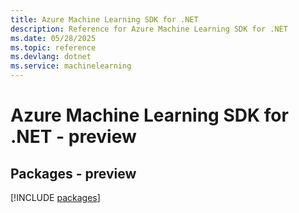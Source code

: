```yaml
---
title: Azure Machine Learning SDK for .NET
description: Reference for Azure Machine Learning SDK for .NET
ms.date: 05/28/2025
ms.topic: reference
ms.devlang: dotnet
ms.service: machinelearning
---
```

# Azure Machine Learning SDK for .NET - preview
## Packages - preview
[!INCLUDE [packages](machine-learning-index.md)]